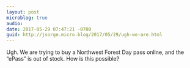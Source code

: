 ```yaml
---
layout: post
microblog: true
audio: 
date: 2017-05-29 07:47:21 -0700
guid: http://jsorge.micro.blog/2017/05/29/ugh-we-are.html
---
```

Ugh. We are trying to buy a Northwest Forest Day pass online, and the “ePass” is out of stock. How is this possible?
